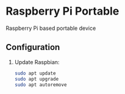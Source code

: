 # Raspberry Pi Portable

Raspberry Pi based portable device

## Configuration

1. Update Raspbian:

   ```bash
   sudo apt update
   sudo apt upgrade
   sudo apt autoremove
   ```

